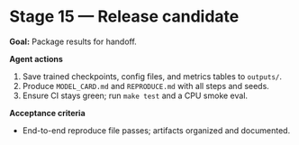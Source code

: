 # Stage 15 — Release candidate


**Goal:** Package results for handoff.

**Agent actions**
1. Save trained checkpoints, config files, and metrics tables to `outputs/`.
2. Produce `MODEL_CARD.md` and `REPRODUCE.md` with all steps and seeds.
3. Ensure CI stays green; run `make test` and a CPU smoke eval.

**Acceptance criteria**
- End-to-end reproduce file passes; artifacts organized and documented.
